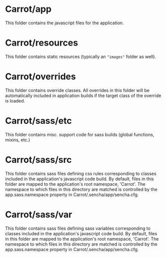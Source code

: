 # Carrot/app

This folder contains the javascript files for the application.

# Carrot/resources

This folder contains static resources (typically an `"images"` folder as well).

# Carrot/overrides

This folder contains override classes. All overrides in this folder will be 
automatically included in application builds if the target class of the override
is loaded.

# Carrot/sass/etc

This folder contains misc. support code for sass builds (global functions, 
mixins, etc.)

# Carrot/sass/src

This folder contains sass files defining css rules corresponding to classes
included in the application's javascript code build.  By default, files in this 
folder are mapped to the application's root namespace, 'Carrot'. The
namespace to which files in this directory are matched is controlled by the
app.sass.namespace property in Carrot/.sencha/app/sencha.cfg. 

# Carrot/sass/var

This folder contains sass files defining sass variables corresponding to classes
included in the application's javascript code build.  By default, files in this 
folder are mapped to the application's root namespace, 'Carrot'. The
namespace to which files in this directory are matched is controlled by the
app.sass.namespace property in Carrot/.sencha/app/sencha.cfg. 

